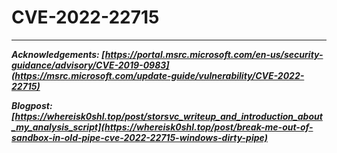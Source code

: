 # CVE-2022-22715

---

***Acknowledgements: [https://portal.msrc.microsoft.com/en-us/security-guidance/advisory/CVE-2019-0983](https://msrc.microsoft.com/update-guide/vulnerability/CVE-2022-22715)***

***Blogpost: [https://whereisk0shl.top/post/storsvc_writeup_and_introduction_about_my_analysis_script](https://whereisk0shl.top/post/break-me-out-of-sandbox-in-old-pipe-cve-2022-22715-windows-dirty-pipe)***
